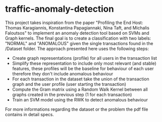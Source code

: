 # traffic-anomaly-detection
This project takes inspiration from the paper "Profiling the End Host: Thomas Karagiannis, Konstantina Papagiannaki,
Nina Taft, and Michalis Faloutsos" to implement an anomaly detection tool based on SVMs and Graph kernels.
The final goal is to create a classification with two labels: "NORMAL" and "ANOMALOUS" given the single transactions found in the /Dataset folder.
The approach presented here uses the following steps:
- Create graph representations (profile) for all users in the transaction list
- Simplify these representation to include only most relevant (and stable) features, these profiles will be the baseline for behaviour of each user therefore they don't
include anomalous behaviour
- For each transaction in the dataset take the union of the transaction graph and the user profile (user starting the transaction)
- Compute the Gram matrix using a Random Walk Kernel between all graphs created in the previous step (1 for each transaction)
- Train an SVM model using the RWK to detect anomalous behaviour

For more informations regarding the dataset or the problem the pdf file contains in detail specs.
